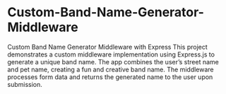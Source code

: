 # Custom-Band-Name-Generator-Middleware
Custom Band Name Generator Middleware with Express  This project demonstrates a custom middleware implementation using Express.js to generate a unique band name. The app combines the user’s street name and pet name, creating a fun and creative band name. The middleware processes form data and returns the generated name to the user upon submission.
